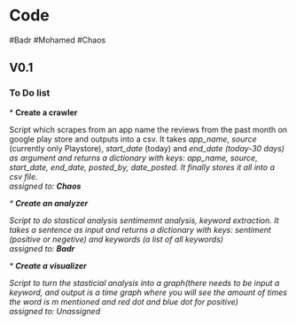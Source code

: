 # Code

#Badr
#Mohamed 
#Chaos

<h2>V0.1 </h2>
<h3>To Do list</h3>

<div>
* <b>Create a crawler </b>
<p>Script which scrapes from an app name the reviews from the past month on google play store and outputs into a csv. It takes <i>app_name</i>,  <i>source</i> (currently only Playstore), <i>start_date</i> (today) and <i>end_date<i> (today-30 days) as argument and returns a dictionary with keys: <i>app_name</i>, <i>source</i>, <i>start_date</i>, <i>end_date</i>, <i>posted_by</i>, <i>date_posted</i>. It finally stores it all into a csv file.
<br>assigned to: <b>Chaos</b></p>
</div>

<div>
* <b>Create an analyzer </b>
<p>Script to do stastical analysis sentimemnt analysis, keyword extraction. It takes a sentence as input and returns a dictionary with keys: <i>sentiment</i> (positive or negetive) and <i>keywords</i> (a list of all keywords)
<br>assigned to: <b>Badr</b></p>
</div>

<div>
* <b>Create a visualizer </b>
<p>Script to turn the stasticial analysis into a graph(there needs to be input a keyword, and output is a time graph where you will see the amount of times the word is m
mentioned and red dot and blue dot for positive)
<br>assigned to: Unassigned</p>
</div>